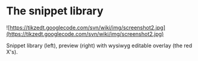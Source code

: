 # The snippet library #

![https://tikzedt.googlecode.com/svn/wiki/img/screenshot2.jpg](https://tikzedt.googlecode.com/svn/wiki/img/screenshot2.jpg)

Snippet library (left), preview (right) with wysiwyg editable overlay (the red X's).